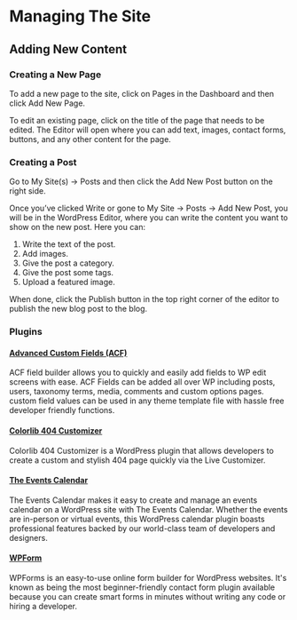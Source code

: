 # Managing The Site

## Adding New Content

### **Creating a New Page**

To add a new page to the site, click on Pages in the Dashboard and then click Add New Page.

To edit an existing page, click on the title of the page that needs to be edited. The Editor will open where you can add text, images, contact forms, buttons, and any other content for the page.

### **Creating a Post**

Go to My Site(s) → Posts and then click the Add New Post button on the right side.  

Once you’ve clicked Write or gone to My Site → Posts → Add New Post, you will be in the WordPress Editor, where you can write the content you want to show on the new post. Here you can:

1. Write the text of the post.
2. Add images.
3. Give the post a category.
4. Give the post some tags.
5. Upload a featured image.  

When done, click the Publish button in the top right corner of the editor to publish the new blog post to the blog.

### Plugins

#### [Advanced Custom Fields (ACF)](https://www.advancedcustomfields.com/ "Advanced Custom Fields (ACF)")  

ACF field builder allows you to quickly and easily add fields to WP edit screens with ease. ACF Fields can be added all over WP including posts, users, taxonomy terms, media, comments and custom options pages. custom field values can be used in any theme template file with hassle free developer friendly functions.

#### [Colorlib 404 Customizer](https://wordpress.org/plugins/colorlib-404-customizer/ "Colorlib 404 Customizer")

Colorlib 404 Customizer is a WordPress plugin that allows developers to create a custom and stylish 404 page quickly via the Live Customizer.

#### [The Events Calendar](https://theeventscalendar.com/ "The Events Calendar")

The Events Calendar makes it easy to create and manage an events calendar on a WordPress site with The Events Calendar. Whether the events are in-person or virtual events, this WordPress calendar plugin boasts professional features backed by our world-class team of developers and designers.

#### [WPForm]([https://theeventscalendar.com/](https://wpforms.com/) "WPForm")  

WPForms is an easy-to-use online form builder for WordPress websites. It's known as being the most beginner-friendly contact form plugin available because you can create smart forms in minutes without writing any code or hiring a developer.
